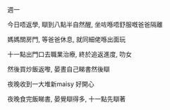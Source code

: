 週一

今日唔返學, 瞓到八點半自然醒, 坐咗喺唔舒服嘅爸爸隔離

媽媽關房門, 等爸爸休息, 就同細佬喺出面玩

十一點出門口去職業治療, 終於追返進度, 叻女

然後買炒飯返嚟, 晏晝自己睇書然後瞓

夜晚收到一大堆新maisy 好開心

夜晚食完飯睇書, 晏覺瞓得多, 十一點先瞓著
